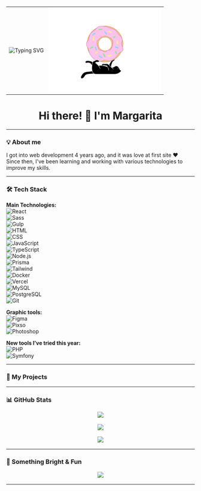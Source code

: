 <table>
  <tr>
    <td>

<img src="https://readme-typing-svg.demolab.com?font=Fira+Code&size=24&duration=3000&pause=1000&color=000000&center=false&vCenter=true&width=500&lines=Hi%2C+I'm+Rita+%F0%9F%91%8B;Welcome+to+my+GitHub+profile!" alt="Typing SVG" />

</td>
    <td>
      <img src="https://github.com/Margin-interteiment/Margin-interteiment/blob/main/images/f8fc1b63-4cd5-42fb-9ecb-def3b84ae6fc.gif?raw=true" width="300px" />
    </td>
  </tr>
</table>

<h1 align="center">Hi there! 👋 I'm Margarita</h1>

---

### 💡 About me

I got into web development 4 years ago, and it was love at first site ❤️  
Since then, I've been learning and working with various technologies to improve my skills.

---

### 🛠️ Tech Stack

**Main Technologies:**  
![React](https://img.shields.io/badge/-React-20232A?style=flat&logo=react)  
![Sass](https://img.shields.io/badge/-Sass-CC6699?style=flat&logo=sass)  
![Gulp](https://img.shields.io/badge/-Gulp-CF4647?style=flat&logo=gulp)  
![HTML](https://img.shields.io/badge/-HTML5-E34F26?style=flat&logo=html5)  
![CSS](https://img.shields.io/badge/-CSS3-1572B6?style=flat&logo=css3)  
![JavaScript](https://img.shields.io/badge/-JavaScript-F7DF1E?style=flat&logo=javascript&logoColor=black)  
![TypeScript](https://img.shields.io/badge/-TypeScript-3178C6?style=flat&logo=typescript)  
![Node.js](https://img.shields.io/badge/-Node.js-339933?style=flat&logo=nodedotjs)  
![Prisma](https://img.shields.io/badge/-Prisma-2D3748?style=flat&logo=prisma)  
![Tailwind](https://img.shields.io/badge/-Tailwind-06B6D4?style=flat&logo=tailwindcss)  
![Docker](https://img.shields.io/badge/-Docker-2496ED?style=flat&logo=docker)  
![Vercel](https://img.shields.io/badge/-Vercel-000000?style=flat&logo=vercel)  
![MySQL](https://img.shields.io/badge/-MySQL-4479A1?style=flat&logo=mysql)  
![PostgreSQL](https://img.shields.io/badge/-PostgreSQL-4169E1?style=flat&logo=postgresql)  
![Git](https://img.shields.io/badge/-Git-F05032?style=flat&logo=git)

**Graphic tools:**  
![Figma](https://img.shields.io/badge/-Figma-F24E1E?style=flat&logo=figma)  
![Pixso](https://img.shields.io/badge/-Pixso-6200EA?style=flat&logo=pixso&logoColor=white)  
![Photoshop](https://img.shields.io/badge/-Photoshop-31A8FF?style=flat&logo=adobephotoshop)

**New tools I’ve tried this year:**  
![PHP](https://img.shields.io/badge/-PHP-777BB4?style=flat&logo=php)  
![Symfony](https://img.shields.io/badge/-Symfony-000000?style=flat&logo=symfony)

---

### 📂 My Projects

<!-- Здесь будет добавлена красивая сетка или карточки проектов по фото, которую ты позже отправишь -->

---

### 📊 GitHub Stats

<p align="center">
  <img src="https://github-readme-stats.vercel.app/api?username=YourGitHubUsername&show_icons=true&theme=tokyonight" />
</p>
<p align="center">
  <img src="https://github-readme-streak-stats.herokuapp.com/?user=YourGitHubUsername&theme=tokyonight" />
</p>
<p align="center">
  <img src="https://github-readme-stats.vercel.app/api/top-langs/?username=YourGitHubUsername&layout=compact&theme=tokyonight" />
</p>

---

### 🌟 Something Bright & Fun

<p align="center">
  <img src="https://capsule-render.vercel.app/api?type=waving&color=0:FF61A6,100:4ECDC4&height=200&section=footer&text=Happy%20Coding!%20🚀&fontSize=40&fontColor=ffffff" />
</p>


<!--




<p align="center">
  <img src="https://i.pinimg.com/736x/26/9c/5c/269c5c0575ecb10690d6fe7ac6445c4a.jpg" alt="background" style="width:100%; position:absolute; z-index:-1;" 
    <h1 align="center" style="color:white; text-shadow: 2px 2px 4px #000;">Hi, I'm Rita 👋</h1>
  />
</p>




## Hi, I'm Rita 👋

### 🛠️ Technologies I work with:
<p>
  <img src="https://img.shields.io/badge/-JavaScript-black?style=flat-square&logo=javascript" />
  <img src="https://img.shields.io/badge/-TypeScript-black?style=flat-square&logo=typescript" />
  <img src="https://img.shields.io/badge/-React-black?style=flat-square&logo=react" />
  <img src="https://img.shields.io/badge/-Node.js-black?style=flat-square&logo=node.js" />
  <img src="https://img.shields.io/badge/-MySQL-black?style=flat-square&logo=mysql" />
  <img src="https://img.shields.io/badge/-Prisma-black?style=flat-square&logo=prisma" />
</p>

---

### 📈 GitHub Stats:

<p>
  <img src="https://github-readme-stats.vercel.app/api?username=Margin-interteiment&show_icons=true&theme=radical" />
  <img src="https://github-readme-stats.vercel.app/api/top-langs/?username=Margin-interteiment&layout=compact&theme=radical" />
</p>




<!-- Header with gradient text using HTML 
<h1 align="center">
  <img src="https://readme-typing-svg.demolab.com?font=Fira+Code&weight=500&size=24&pause=1000&center=true&vCenter=true&width=435&lines=Hi+there!+👋+I'm+Margarita;Full-stack+developer+%F0%9F%92%BB;Welcome+to+my+GitHub+profile!" alt="Typing SVG" />
</h1>-->

<!-- Custom banner image (optional, can be created on Canva or with code) 
<p align="center">
  <img src="https://i.imgur.com/w6Yb5vR.gif" width="400" alt="developer gif"/>
</p>-->


---

<!--
**Margin-interteiment/Margin-interteiment** is a ✨ _special_ ✨ repository because its `README.md` (this file) appears on your GitHub profile.

Here are some ideas to get you started:

- 🔭 I’m currently working on ...
- 🌱 I’m currently learning ...
- 👯 I’m looking to collaborate on ...
- 🤔 I’m looking for help with ...
- 💬 Ask me about ...
- 📫 How to reach me: ...
- 😄 Pronouns: ...
- ⚡ Fun fact: ...
-->
